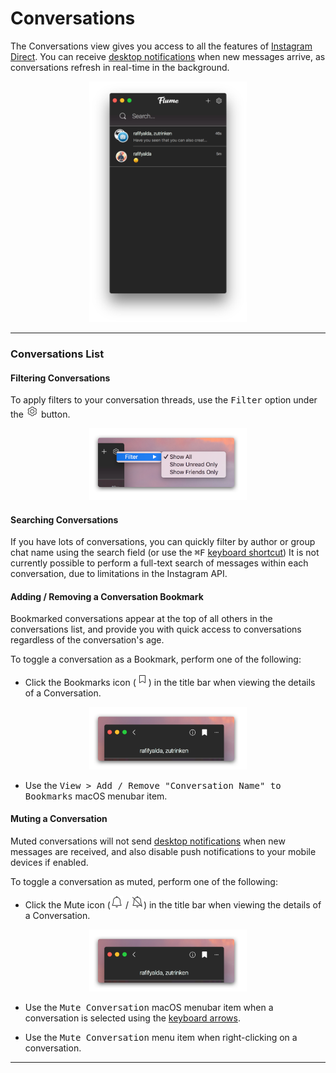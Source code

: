 # Conversations

The Conversations view gives you access to all the features of [Instagram Direct](https://help.instagram.com/400205900081854). You can receive [desktop notifications](/preferences/notifications.md) when new messages arrive, as conversations refresh in real-time in the background.

<p style="text-align: center; margin-top: 1em;"><img src="/views/assets/conversations.png" width="50%" height="50%" /></p>

<hr />

### Conversations List

#### Filtering Conversations

To apply filters to your conversation threads, use the <kbd>Filter</kbd> option under the <img src="/views/assets/settings.png" width="20" height="20" /> button.

<p style="text-align: center; margin-top: 1em;"><img src="/views/assets/conversations-filtering.png" width="50%" height="50%" /></p>

#### Searching Conversations

If you have lots of conversations, you can quickly filter by author or group chat name using the search field (or use the <kbd>⌘F</kbd> [keyboard shortcut](/misc/keyboard-shortcuts.md)) It is not currently possible to perform a full-text search of messages within each conversation, due to limitations in the Instagram API.

#### Adding / Removing a Conversation Bookmark

Bookmarked conversations appear at the top of all others in the conversations list, and provide you with quick access to conversations regardless of the conversation's age.

To toggle a conversation as a Bookmark, perform one of the following: 

- Click the Bookmarks icon (<img src="/views/assets/bookmark.png" width="20" height="20" />) in the title bar when viewing the details of a Conversation.

<p style="text-align: center; margin-top: 1em;"><img src="/views/assets/conversation-bookmark-toggle.png" width="50%" height="50%" /></p>

- Use the <kbd>View > Add / Remove "Conversation Name" to Bookmarks</kbd> macOS menubar item.

#### Muting a Conversation

Muted conversations will not send [desktop notifications](/preferences/notifications.md) when new messages are received, and also disable push notifications to your mobile devices if enabled.

To toggle a conversation as muted, perform one of the following: 

- Click the Mute icon (<img src="/views/assets/mute.png" width="20" height="20" /> / <img src="/views/assets/mute-active.png" width="20" height="20" />) in the title bar when viewing the details of a Conversation.

<p style="text-align: center; margin-top: 1em;"><img src="/views/assets/conversation-bookmark-toggle.png" width="50%" height="50%" /></p>

- Use the <kbd>Mute Conversation</kbd> macOS menubar item when a conversation is selected using the [keyboard arrows](/misc/keyboard-shortcuts.md).

- Use the <kbd>Mute Conversation</kbd> menu item when right-clicking on a conversation.

<hr />





